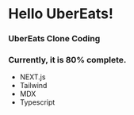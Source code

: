 # Hello UberEats!

### UberEats Clone Coding

### Currently, it is 80% complete.

- NEXT.js
- Tailwind
- MDX
- Typescript
